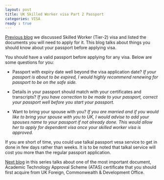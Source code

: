 ```yaml
---
layout: post
title: UK Skilled Worker visa Part 2 Passport
categories: VISA
ready : true
---
```


[Previous blog](skilled-worker-p1-intro) we discussed Skilled Worker 
(Tier-2) visa and listed the documents you will need to apply for it. 
This blog talks about things you should know about your passport before
applying visa.

You should have a valid passport before applying for any visa. Below are some 
questions for you:

* Passport with expiry date well beyond the visa application date? 
  _If your passport is about to be expired, I would highly recommend renewing for 
  passport to be on the safe side._ 
  
* Details in your passport should match with your certificates and transcripts? 
  _If you have correction to be made to your passport, correct your passport well 
  before you start your passport._ 

* Want to bring your spouse with you?
  _If you are married and  if you would like to bring your spouse with you to UK, 
  I would advise to add your spouses name to your passport if not already done. 
  This would allow her to apply for dependent visa once your skilled worker visa 
  is approved._ 
  
If you are short of time, you  could use talkal passport vesa service to get in done 
in few days rather than  weeks. It is to be noted that talkal service will cost you 
more than the regular  passport application. 

[Next blog](skilled-worker-p3-1-atas)
in this series talks about one of the most important document, Academic Technology 
Approval Scheme (ATAS) certificate that you should first acquire from UK Foreign, 
Commonwealth & Development Office.